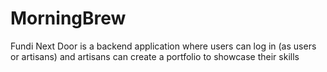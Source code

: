 # MorningBrew
Fundi Next Door is a backend application where users can log in (as users or artisans) and artisans can create a portfolio to showcase their skills 

